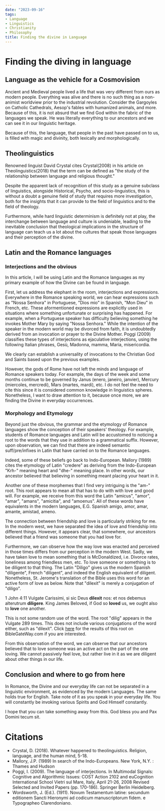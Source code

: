 ```yaml
---
date: "2023-09-16"
tags:
- Language
- Linguistics
- Christianity
- Philosophy
title: Finding the divine in Language
---
```


# Finding the diving in language

## Language as the vehicle for a Cosmovision

Ancient and Medieval people lived a life that was very different from ours as modern people. Everything was alive and there is no such thing as a non-animist worldview prior to the industrial revolution. Consider the Gargoyles on Catholic Cathedrals, Aesop's fables with humanized animals, and more. Because of this, it is not absurd that we find God within the fabric of the languages we speak. He was literally everything to our ancestors and we can see it in our linguistic heritage. 

Because of this, the language, that people in the past have passed on to us, is filled with magic and divinity, both lexically and morphologically. 
## Theolinguistics

Renowned linguist David Crystal cites Crystal(2008) in his article on Theolinguistics(2018) that the term can be defined as "the study of the relationship between language and religious thought."

Despite the apparent lack of recognition of this study as a genuine subclass of linguistics, alongside Historical, Psycho, and socio-linguistics, this is without a doubt a genuine field of study that requires more investigation, both for the insights that it can provide to the field of linguistics and to the field of theology. 

Furthermore, while hard linguistic determinism is definitely not at play, the interchange between language and culture is undeniable, leading to the inevitable conclusion that theological implications in the structure of language can teach us a lot about the cultures that speak those languages and their perception of the divine. 

## Latin and the Romance languages

### Interjections and the obvious

In this article, I will be using Latin and the Romance languages as my primary example of how the Divine can be found in language. 

First, let us address the elephant in the room, interjections and expressions. Everywhere in the Romance speaking world, we can hear expressions such as "Nossa Senhora" in Portuguese, "Dios mio" in Spanish, "Mon Dieu" in French, etc. These aformentioned expressions are explicitly used in situations where something unfortunate or surprising has happened. For example, when a Portuguese speaker has difficulty believing something he invokes Mother Mary by saying "Nossa Senhora." While the intention of the speaker in the modern world may be divorced from faith, it is undoubtedly derived from an invocation or prayer to the Divine Mother. Poggi (2009) classifies these types of interjections as ejaculative interjections, using the following Italian phrases, Gesù, Madonna, mamma, Maria, misericordia. 

We clearly can establish a universality of invocations to the Christian God and Saints based upon the previous examples. 

However, the gods of Rome have not left the minds and language of Romance speakers today. For example, the days of the week and some months continue to be governed by Janus (enero, janeiro, janvier), Mercury (miercoles, mercredi), Mars (martes, mardi), etc. I do not feel the need to cite this since it is considered common knowledge in linguistics spheres. Nonetheless, I want to draw attention to it, because once more, we are finding the Divine in everyday occurrences. 

### Morphology and Etymology

Beyond just the obvious, the grammar and the etymology of Romance languages show the conception of their speakers' theology. For example, students of Romance languages and Latin will be accustomed to noticing a root to the words that they use in addition to a grammatical suffix. However, upon observation, we can find that there are indeed semantic suff/pre/infixes in Latin that have carried on to the Romance languages. 

Indeed, some of these beliefs go back to Indo-European. Mallory (1989) cites the etymology of Latin "credere" as deriving from the Indo-European "Krh-" meaning heart and "dhe-" meaning place. In other words, our ancestor believed that believing in something meant placing your heart in it.  

Another one of these morphemes that I find very intriguing is the "am-" root. This root appears to mean all that has to do with with love and good will. For example, we receive from this word the Latin "amicus", "amor", "amar", "amans", "amicitia", and "amoenus". All of these words have equivalents in the modern languages, E.G. Spanish amigo, amor, amar, amante, amistad, ameno. 

The connection between friendship and love is particularly striking for me. In the modern west, we have separated the idea of love and friendship into different things. However, it appears clear, that somewhere, our ancestors believed that a friend was someone that you had love for. 

Furthermore, we can observe how the way love was enacted and perceived in those times differs from our perception in the modern West. Sadly, we have taken love to mean something that is McDonaldized, i.e. Divorce rates, loneliness among friendless men, etc. To love someone or something is to be diligent to that thing. The Latin "Diligo" gives us the modern Spanish "diligente", French "diligent", and indeed the English equivalent of diligent. Nonetheless, St. Jerome's translation of the Bible uses this word for an active form of love as below. Note that "dilexit" is merely a conjugation of "diligo". 

1 John 4:11
Vulgate
Carissimi, si sic Deus **dilexit** nos: et nos debemus alterutrum **diligere**.
King James
Beloved, if God so **loved** us, we ought also to **love** one another.

This is not some random use of the word. The root "dilig" appears in the Vulgate 289 times. This does not include various conjugations of the word either, such as "dilexit". Click [here](https://www.biblegateway.com/quicksearch/?quicksearch=dilig&version=VULGATE) for the results of this root on BibleGateWay.com if you are interested. 

From this observation of the word, we can observe that our ancestors believed that to love someone was an active act on the part of the one loving. We cannot passively feel love, but rather live in it as we are diligent about other things in our life. 


## Conclusion and where to go from here 

In Romance, the Divine and our everyday life can not be separated in a linguistic environment, as evidenced by the modern Languages. The same holds true for English. Take note of it as you speak in your everyday life. You will constantly be invoking various Spirits and God Himself constantly. 

I hope that you can take something away from this. 
God bless you and Pax Domini tecum sit. 

# Citations
- Crystal, D. (2018). Whatever happened to theolinguistics. Religion, language, and the human mind, 5-18.
- Mallory, J.P. (1989) In search of the Indo-Europeans. New York, N.Y. : Thames and Hudson
- Poggi, I. (2009). The language of interjections. In Multimodal Signals: Cognitive and Algorithmic Issues: COST Action 2102 and euCognition International School Vietri sul Mare, Italy, April 21-26, 2008 Revised Selected and Invited Papers (pp. 170-186). Springer Berlin Heidelberg.
- Wordsworth, J. (Ed.). (1911). Novum Testamentum latine: secundum editionem Sancti Hieronymi ad codicum manuscriptorum fidem. e Typographeo Clarendoniano.